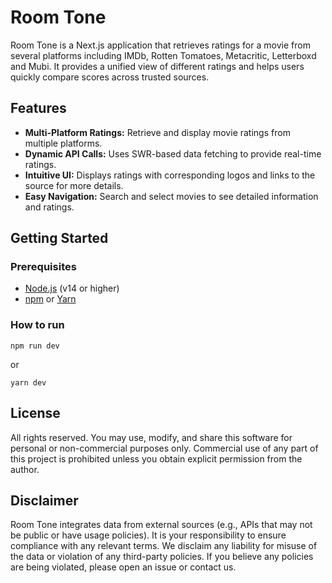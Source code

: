 # Room Tone

Room Tone is a Next.js application that retrieves ratings for a movie from several platforms including IMDb, Rotten Tomatoes, Metacritic, Letterboxd and Mubi. It provides a unified view of different ratings and helps users quickly compare scores across trusted sources.

## Features

- **Multi-Platform Ratings:** Retrieve and display movie ratings from multiple platforms.
- **Dynamic API Calls:** Uses SWR-based data fetching to provide real-time ratings.
- **Intuitive UI:** Displays ratings with corresponding logos and links to the source for more details.
- **Easy Navigation:** Search and select movies to see detailed information and ratings.

## Getting Started

### Prerequisites

- [Node.js](https://nodejs.org/) (v14 or higher)
- [npm](https://www.npmjs.com/) or [Yarn](https://yarnpkg.com/)

### How to run

`npm run dev`

or 

`yarn dev`

## License

All rights reserved.
You may use, modify, and share this software for personal or non-commercial purposes only.
Commercial use of any part of this project is prohibited unless you obtain explicit permission from the author.

## Disclaimer

Room Tone integrates data from external sources (e.g., APIs that may not be public or have usage policies). It is your responsibility to ensure compliance with any relevant terms.
We disclaim any liability for misuse of the data or violation of any third-party policies. If you believe any policies are being violated, please open an issue or contact us.
